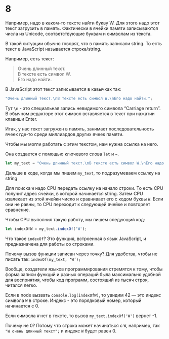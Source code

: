 # 8

Например, надо в каком-то тексте найти букву W. Для этого надо этот текст загрузить в память. Фактически в ячейки памяти записываются числа из Unicode, соответствующие буквам и символам из текста. 

В такой ситуации обычно говорят, что в память записали string. То есть текст в JavaScript называется строка/string.

Например, есть текст: 

> Очень длинный текст.   
В тексте есть символ W.   
Его надо найти.
>

В JavaScript этот текст записывается в кавычках так:  

```jsx
"Очень длинный текст.\nВ тексте есть символ W.\nЕго надо найти."; 
```

Тут `\n` - это специальная запись невидимого символа “Carriage return”. В обычном редакторе этот символ вставляется в текст при нажатии клавиши Enter.

Итак, у нас текст загружен в память, занимает последовательность ячеек где-то среди миллиардов других ячеек памяти.

Чтобы мы могли работать с этим текстом, нам нужна ссылка на него. 

Она создается с помощью ключевого слова `let` и `=`.

```jsx
let my_text = "Очень длинный текст.\nВ тексте есть символ W.\nЕго надо найти."; 
```

Дальше в коде, когда мы пишем `my_text`, то подразумеваем ссылку на string

Для поиска `W` надо CPU передать ссылку на начало строки. То есть CPU получит адрес ячейки, в которой начинается string. Затем CPU извлекает из этой ячейки число и сравнивает его с кодом буквы `W`. Если они не равны, то CPU переходит к следующей ячейке и повторяет сравнение.

Чтобы CPU выполнил такую работу, мы пишем следующий код:  

```jsx
let indexOfW = my_text.indexOf('W');
```

Что такое `indexOf`? Это функция, встроенная в язык JavaScript, и предназначена для работы со строками. 

Почему вызов функции записан через точку? Для удобства, чтобы не писать так: `indexOf(my_text, ‘W’);`

Вообще, создатели языков программирования стремятся к тому, чтобы форма записи функций и разных операций была максимально удобной для восприятия, чтобы код программ, состоящий из тысяч строк, читался легко.

Если в node вызвать `console.log(indexOfW)`, то увидим 42 — это индекс символа `W` в строке. Индекс - это порядковый номер, который начинается с 0.

Если символа `W` нет в тексте, то вызов `my_text.indexOf('W')` вернет -1. 

Почему не 0? Потому что строка может начинаться с `W`, например, так `"W очень длинный текст";` и индекс `W` будет равен 0.